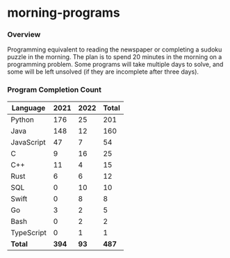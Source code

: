 # morning-programs

### Overview

Programming equivalent to reading the newspaper or completing a sudoku puzzle in the morning.  The plan is to spend 20 
minutes in the morning on a programming problem.  Some programs will take multiple days to solve, and some will be left 
unsolved (if they are incomplete after three days).

### Program Completion Count

| Language     | 2021    | 2022    | Total   |
|--------------|---------|---------|---------|
| Python       | 176     | 25      | 201     |
| Java         | 148     | 12      | 160     |
| JavaScript   | 47      | 7       | 54      |
| C            | 9       | 16      | 25      |
| C++          | 11      | 4       | 15      |
| Rust         | 6       | 6       | 12      |
| SQL          | 0       | 10      | 10      |
| Swift        | 0       | 8       | 8       |
| Go           | 3       | 2       | 5       |
| Bash         | 0       | 2       | 2       |
| TypeScript   | 0       | 1       | 1       |
| **Total**    | **394** | **93**  | **487** |
